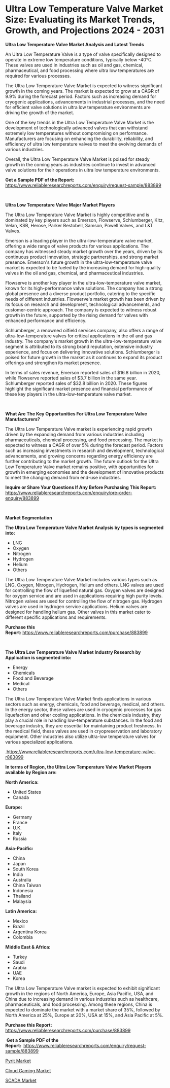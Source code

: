 <p><h1>Ultra Low Temperature Valve Market Size: Evaluating its Market Trends, Growth, and Projections 2024 - 2031</h1></p><p><strong>Ultra Low Temperature Valve Market Analysis and Latest Trends</strong></p>
<p><p>An Ultra Low Temperature Valve is a type of valve specifically designed to operate in extreme low temperature conditions, typically below -40°C. These valves are used in industries such as oil and gas, chemical, pharmaceutical, and food processing where ultra low temperatures are required for various processes.</p><p>The Ultra Low Temperature Valve Market is expected to witness significant growth in the coming years. The market is expected to grow at a CAGR of 9.9% during the forecast period. Factors such as increasing demand for cryogenic applications, advancements in industrial processes, and the need for efficient valve solutions in ultra low temperature environments are driving the growth of the market.</p><p>One of the key trends in the Ultra Low Temperature Valve Market is the development of technologically advanced valves that can withstand extremely low temperatures without compromising on performance. Manufacturers are focusing on enhancing the durability, reliability, and efficiency of ultra low temperature valves to meet the evolving demands of various industries.</p><p>Overall, the Ultra Low Temperature Valve Market is poised for steady growth in the coming years as industries continue to invest in advanced valve solutions for their operations in ultra low temperature environments.</p></p>
<p><strong>Get a Sample PDF of the Report:&nbsp;</strong> <a href="https://www.reliableresearchreports.com/enquiry/request-sample/883899">https://www.reliableresearchreports.com/enquiry/request-sample/883899</a></p>
<p>&nbsp;</p>
<p><strong>Ultra Low Temperature Valve Major Market Players</strong></p>
<p><p>The Ultra Low Temperature Valve Market is highly competitive and is dominated by key players such as Emerson, Flowserve, Schlumberger, Kitz, Velan, KSB, Herose, Parker Bestobell, Samson, Powell Valves, and L&T Valves. </p><p>Emerson is a leading player in the ultra-low-temperature valve market, offering a wide range of valve products for various applications. The company has witnessed steady market growth over the years, driven by its continuous product innovation, strategic partnerships, and strong market presence. Emerson's future growth in the ultra-low-temperature valve market is expected to be fueled by the increasing demand for high-quality valves in the oil and gas, chemical, and pharmaceutical industries.</p><p>Flowserve is another key player in the ultra-low-temperature valve market, known for its high-performance valve solutions. The company has a strong global presence and a diverse product portfolio, catering to the specific needs of different industries. Flowserve's market growth has been driven by its focus on research and development, technological advancements, and customer-centric approach. The company is expected to witness robust growth in the future, supported by the rising demand for valves with enhanced performance and efficiency.</p><p>Schlumberger, a renowned oilfield services company, also offers a range of ultra-low-temperature valves for critical applications in the oil and gas industry. The company's market growth in the ultra-low-temperature valve segment is attributed to its strong brand reputation, extensive industry experience, and focus on delivering innovative solutions. Schlumberger is poised for future growth in the market as it continues to expand its product offerings and strengthen its market presence.</p><p>In terms of sales revenue, Emerson reported sales of $16.8 billion in 2020, while Flowserve reported sales of $3.7 billion in the same year. Schlumberger reported sales of $32.8 billion in 2020. These figures highlight the significant market presence and financial performance of these key players in the ultra-low-temperature valve market.</p></p>
<p>&nbsp;</p>
<p><strong>What Are The Key Opportunities For Ultra Low Temperature Valve Manufacturers?</strong></p>
<p><p>The Ultra Low Temperature Valve market is experiencing rapid growth driven by the expanding demand from various industries including pharmaceuticals, chemical processing, and food processing. The market is expected to witness a CAGR of over 5% during the forecast period. Factors such as increasing investments in research and development, technological advancements, and growing concerns regarding energy efficiency are further contributing to the market growth. The future outlook for the Ultra Low Temperature Valve market remains positive, with opportunities for growth in emerging economies and the development of innovative products to meet the changing demand from end-use industries.</p></p>
<p><strong>Inquire or Share Your Questions If Any Before Purchasing This Report:</strong> <a href="https://www.reliableresearchreports.com/enquiry/pre-order-enquiry/883899">https://www.reliableresearchreports.com/enquiry/pre-order-enquiry/883899</a></p>
<p>&nbsp;</p>
<p><strong>Market Segmentation</strong></p>
<p><strong>The Ultra Low Temperature Valve Market Analysis by types is segmented into:</strong></p>
<p><ul><li>LNG</li><li>Oxygen</li><li>Nitrogen</li><li>Hydrogen</li><li>Helium</li><li>Others</li></ul></p>
<p><p>The Ultra Low Temperature Valve Market includes various types such as LNG, Oxygen, Nitrogen, Hydrogen, Helium and others. LNG valves are used for controlling the flow of liquefied natural gas. Oxygen valves are designed for oxygen service and are used in applications requiring high purity levels. Nitrogen valves are used for controlling the flow of nitrogen gas. Hydrogen valves are used in hydrogen service applications. Helium valves are designed for handling helium gas. Other valves in this market cater to different specific applications and requirements.</p></p>
<p><strong>Purchase this Report:&nbsp;</strong><a href="https://www.reliableresearchreports.com/purchase/883899">https://www.reliableresearchreports.com/purchase/883899</a></p>
<p>&nbsp;</p>
<p><strong>The Ultra Low Temperature Valve Market Industry Research by Application is segmented into:</strong></p>
<p><ul><li>Energy</li><li>Chemicals</li><li>Food and Beverage</li><li>Medical</li><li>Others</li></ul></p>
<p><p>The Ultra Low Temperature Valve Market finds applications in various sectors such as energy, chemicals, food and beverage, medical, and others. In the energy sector, these valves are used in cryogenic processes for gas liquefaction and other cooling applications. In the chemicals industry, they play a crucial role in handling low-temperature substances. In the food and beverage industry, they are essential for maintaining product freshness. In the medical field, these valves are used in cryopreservation and laboratory equipment. Other industries also utilize ultra-low temperature valves for various specialized applications.</p></p>
<p><a href="https://www.reliableresearchreports.com/ultra-low-temperature-valve-r883899">&nbsp;https://www.reliableresearchreports.com/ultra-low-temperature-valve-r883899</a></p>
<p><strong>In terms of Region, the Ultra Low Temperature Valve Market Players available by Region are:</strong></p>
<p>
    <p> <strong> North America: </strong>
        <ul>
            <li>United States</li>
            <li>Canada</li>
        </ul>
        </p> 
    <p> <strong> Europe: </strong>
        <ul>
            <li>Germany</li>
            <li>France</li>
            <li>U.K.</li>
            <li>Italy</li>
            <li>Russia</li>
        </ul>
        </p> 
    <p> <strong> Asia-Pacific: </strong>
        <ul>
            <li>China</li>
            <li>Japan</li>
            <li>South Korea</li>
            <li>India</li>
            <li>Australia</li>
            <li>China Taiwan</li>
            <li>Indonesia</li>
            <li>Thailand</li>
            <li>Malaysia</li>
        </ul>
        </p> 
    <p> <strong> Latin America: </strong>
        <ul>
            <li>Mexico</li>
            <li>Brazil</li>
            <li>Argentina Korea</li>
            <li>Colombia</li>
        </ul>
        </p> 
    <p> <strong> Middle East & Africa: </strong>
        <ul>
            <li>Turkey</li>
            <li>Saudi</li>
            <li>Arabia</li>
            <li>UAE</li>
            <li>Korea</li>
        </ul>
    </p>
    </p>
<p><p>The Ultra Low Temperature Valve market is expected to exhibit significant growth in the regions of North America, Europe, Asia Pacific, USA, and China due to increasing demand in various industries such as healthcare, pharmaceuticals, and food processing. Among these regions, China is expected to dominate the market with a market share of 35%, followed by North America at 25%, Europe at 20%, USA at 15%, and Asia Pacific at 5%.</p></p>
<p><strong>Purchase this Report: </strong><a href="https://www.reliableresearchreports.com/purchase/883899">https://www.reliableresearchreports.com/purchase/883899</a></p>
<p>&nbsp;<strong>Get a Sample PDF of the Report:&nbsp;&nbsp;</strong><a href="https://www.reliableresearchreports.com/enquiry/request-sample/883899">https://www.reliableresearchreports.com/enquiry/request-sample/883899</a></p>
<p><strong></strong></p>
<p><p><a href="https://issuu.com/reportprime-2/docs/pyrit-market-size-2030.pptx">Pyrit Market</a></p><p><a href="https://thundering-castanet-c65.notion.site/Decoding-Cloud-Gaming-Market-Metrics-Market-Share-Trends-and-Growth-Patterns-0e97628ab7bf4378bec7944655bfeb7c">Cloud Gaming Market</a></p><p><a href="https://bubble-tree-ea4.notion.site/SCADA-Market-Outlook-Industry-Overview-and-Forecast-2024-to-2031-f5f872188a0f4d2797d4e52d016df490">SCADA Market</a></p></p>